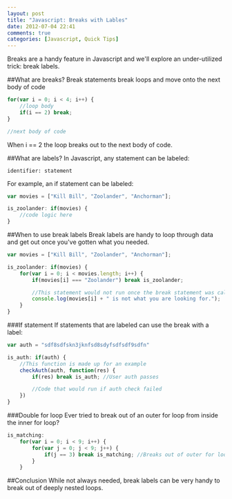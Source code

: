 ```yaml
---
layout: post
title: "Javascript: Breaks with Lables"
date: 2012-07-04 22:41
comments: true
categories: [Javascript, Quick Tips]
---
```


Breaks are a handy feature in Javascript and we'll explore an under-utilized trick: break labels.

<!-- more -->

##What are breaks?
Break statements break loops and move onto the next body of code

``` js
for(var i = 0; i < 4; i++) {
	//loop body
	if(i == 2) break;
}

//next body of code
```

When i == 2 the loop breaks out to the next body of code.

##What are labels?
In Javascript, any statement can be labeled:

```
identifier: statement
```

For example, an if statement can be labeled:

``` js
var movies = ["Kill Bill", "Zoolander", "Anchorman"];

is_zoolander: if(movies) {
	//code logic here
}
```

##When to use break labels
Break labels are handy to loop through data and get out once you've gotten what you needed.

``` js
var movies = ["Kill Bill", "Zoolander", "Anchorman"];

is_zoolander: if(movies) {
	for(var i = 0; i < movies.length; i++) {
		if(movies[i] === "Zoolander") break is_zoolander;

		//This statement would not run once the break statement was called
		console.log(movies[i] + " is not what you are looking for.");
	}
}
```

###If statement
If statements that are labeled can use the break with a label:

``` js
var auth = "sdf8sdfskn3jknfsd8sdyfsdfsdf9sdfn"

is_auth: if(auth) {
	//This function is made up for an example
	checkAuth(auth, function(res) {
		if(res) break is_auth; //User auth passes

		//Code that would run if auth check failed
	})
}
```

###Double for loop
Ever tried to break out of an outer for loop from inside the inner for loop?

``` js
is_matching:
	for(var i = 0; i < 9; i++) {
		for(var j = 0; j < 9; j++) {
			if(j == 3) break is_matching; //Breaks out of outer for loop, woo hoo!
		}
	}
```

##Conclusion
While not always needed, break labels can be very handy to break out of deeply nested loops.